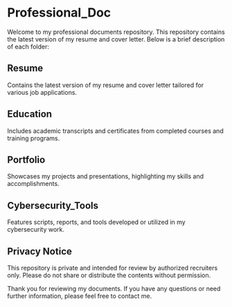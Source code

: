 # Professional_Doc
Welcome to my professional documents repository. This repository contains the latest version of my resume and cover letter. Below is a brief description of each folder:

## Resume
Contains the latest version of my resume and cover letter tailored for various job applications.

## Education
Includes academic transcripts and certificates from completed courses and training programs.

## <a name="Portfolio" /> Portfolio
Showcases my projects and presentations, highlighting my skills and accomplishments.

## Cybersecurity_Tools
Features scripts, reports, and tools developed or utilized in my cybersecurity work.

## Privacy Notice
This repository is private and intended for review by authorized recruiters only. Please do not share or distribute the contents without permission.

Thank you for reviewing my documents. If you have any questions or need further information, please feel free to contact me.
